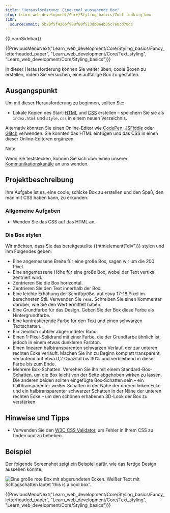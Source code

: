 ```yaml
---
title: "Herausforderung: Eine cool aussehende Box"
slug: Learn_web_development/Core/Styling_basics/Cool-looking_box
l10n:
  sourceCommit: 5b20f5f4265f988f80f513db0e4b35c7e0cd70dc
---
```


{{LearnSidebar}}

{{PreviousMenuNext("Learn_web_development/Core/Styling_basics/Fancy_letterheaded_paper", "Learn_web_development/Core/Text_styling", "Learn_web_development/Core/Styling_basics")}}

In dieser Herausforderung können Sie weiter üben, coole Boxen zu erstellen, indem Sie versuchen, eine auffällige Box zu gestalten.

## Ausgangspunkt

Um mit dieser Herausforderung zu beginnen, sollten Sie:

- Lokale Kopien des Start-[HTML](https://github.com/mdn/learning-area/blob/main/css/styling-boxes/cool-information-box-start/index.html) und [CSS](https://github.com/mdn/learning-area/blob/main/css/styling-boxes/cool-information-box-start/style.css) erstellen – speichern Sie sie als `index.html` und `style.css` in einem neuen Verzeichnis.

Alternativ könnten Sie einen Online-Editor wie [CodePen](https://codepen.io/), [JSFiddle](https://jsfiddle.net/) oder [Glitch](https://glitch.com/) verwenden.
Sie könnten das HTML einfügen und das CSS in einen dieser Online-Editoren ergänzen.

> [!NOTE]
> Wenn Sie feststecken, können Sie sich über einen unserer [Kommunikationskanäle](/de/docs/MDN/Community/Communication_channels) an uns wenden.

## Projektbeschreibung

Ihre Aufgabe ist es, eine coole, schicke Box zu erstellen und den Spaß, den man mit CSS haben kann, zu erkunden.

### Allgemeine Aufgaben

- Wenden Sie das CSS auf das HTML an.

### Die Box stylen

Wir möchten, dass Sie das bereitgestellte {{htmlelement("div")}} stylen und ihm Folgendes geben:

- Eine angemessene Breite für eine große Box, sagen wir um die 200 Pixel.
- Eine angemessene Höhe für eine große Box, wobei der Text vertikal zentriert wird.
- Zentrieren Sie die Box horizontal.
- Zentrieren Sie den Text innerhalb der Box.
- Eine leichte Erhöhung der Schriftgröße, auf etwa 17-18 Pixel im berechneten Stil. Verwenden Sie `rems`. Schreiben Sie einen Kommentar darüber, wie Sie den Wert ermittelt haben.
- Eine Grundfarbe für das Design. Geben Sie der Box diese Farbe als Hintergrundfarbe.
- Eine kontrastierende Farbe für den Text und einen schwarzen Textschatten.
- Ein ziemlich subtiler abgerundeter Rand.
- Einen 1-Pixel-Solidrand mit einer Farbe, die der Grundfarbe ähnlich ist, jedoch in einem etwas dunkleren Farbton.
- Einen linearen halbtransparenten schwarzen Verlauf, der zur unteren rechten Ecke verläuft. Machen Sie ihn zu Beginn komplett transparent, verlaufend auf etwa 0,2 Opazität bis 30% und verbleibend in dieser Farbe bis zum Ende.
- Mehrere Box-Schatten. Versehen Sie ihn mit einem Standard-Box-Schatten, um die Box leicht von der Seite abgehoben wirken zu lassen. Die anderen beiden sollten eingefügte Box-Schatten sein – ein halbtransparenter weißer Schatten in der Nähe der oberen linken Ecke und ein halbtransparenter schwarzer Schatten in der Nähe der unteren rechten Ecke – um den schönen erhabenen 3D-Look der Box zu verstärken.

## Hinweise und Tipps

- Verwenden Sie den [W3C CSS Validator](https://jigsaw.w3.org/css-validator/), um Fehler in Ihrem CSS zu finden und zu beheben.

## Beispiel

Der folgende Screenshot zeigt ein Beispiel dafür, wie das fertige Design aussehen könnte:

![Eine große rote Box mit abgerundeten Ecken. Weißer Text mit Schlagschatten lautet 'this is a cool box'.](fancy-box2.png)

{{PreviousMenuNext("Learn_web_development/Core/Styling_basics/Fancy_letterheaded_paper", "Learn_web_development/Core/Text_styling", "Learn_web_development/Core/Styling_basics")}}
